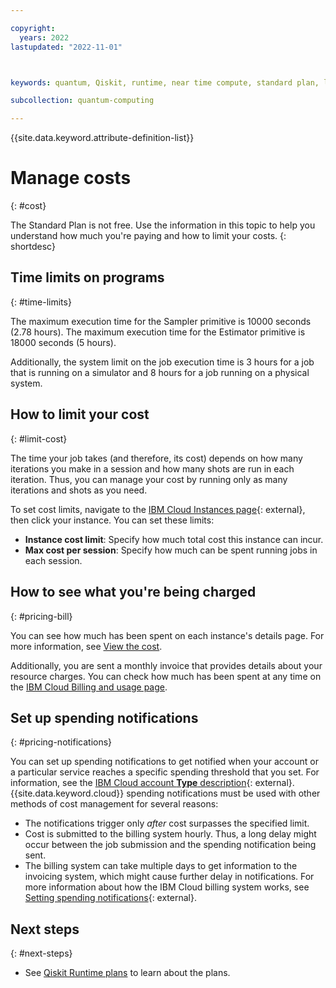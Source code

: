 ```yaml
---

copyright:
  years: 2022
lastupdated: "2022-11-01"



keywords: quantum, Qiskit, runtime, near time compute, standard plan, limit costs

subcollection: quantum-computing

---
```


{{site.data.keyword.attribute-definition-list}}


# Manage costs
{: #cost}

The Standard Plan is not free.  Use the information in this topic to help you understand how much you're paying and how to limit your costs. 
{: shortdesc}


## Time limits on programs
{: #time-limits}

The maximum execution time for the Sampler primitive is 10000 seconds (2.78 hours). The maximum execution time for the Estimator primitive is 18000 seconds (5 hours).

Additionally, the system limit on the job execution time is 3 hours for a job that is running on a simulator and 8 hours for a job running on a physical system.


## How to limit your cost
{: #limit-cost}

The time your job takes (and therefore, its cost) depends on how many iterations you make in a session and how many shots are run in each iteration. Thus, you can manage your cost by running only as many iterations and shots as you need.

To set cost limits, navigate to the [IBM Cloud Instances page](https://cloud.ibm.com/quantum/instances){: external}, then click your instance. You can set these limits:

* **Instance cost limit**: Specify how much total cost this instance can incur.
* **Max cost per session**: Specify how much can be spent running jobs in each session.

## How to see what you're being charged
{: #pricing-bill}

 You can see how much has been spent on each instance's details page. For more information, see [View the cost](/docs/quantum-computing?topic=quantum-computing-view-cost).

Additionally, you are sent a monthly invoice that provides details about your resource charges. You can check how much has been spent at any time on the [IBM Cloud Billing and usage page](https://cloud.ibm.com/billing).



## Set up spending notifications
{: #pricing-notifications}

You can set up spending notifications to get notified when your account or a particular service reaches a specific spending threshold that you set. For information, see the [IBM Cloud account **Type** description](https://cloud.ibm.com/docs/account?topic=account-accounts){: external}. {{site.data.keyword.cloud}} spending notifications must be used with other methods of cost management for several reasons:

   - The notifications trigger only _after_ cost surpasses the specified limit.
   - Cost is submitted to the billing system hourly. Thus, a long delay might occur between the job submission and the spending notification being sent.
   - The billing system can take multiple days to get information to the invoicing system, which might cause further delay in notifications. For more information about how the IBM Cloud billing system works, see [Setting spending notifications](https://cloud.ibm.com/docs/billing-usage?topic=billing-usage-spending){: external}.

## Next steps
{: #next-steps}

- See [Qiskit Runtime plans](/docs/quantum-computing?topic=quantum-computing-plans) to learn about the plans.
